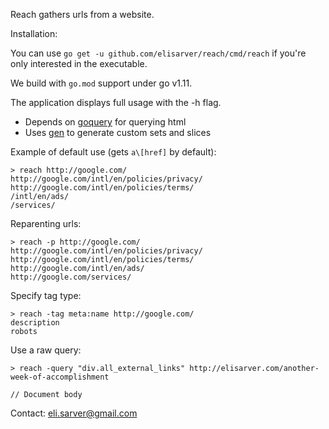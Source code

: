 Reach gathers urls from a website.

Installation:


You can use `go get -u github.com/elisarver/reach/cmd/reach` if you're only interested in the executable.

We build with `go.mod` support under go v1.11.  

The application displays full usage with the -h flag.

- Depends on [goquery](https://github.com/PuerkitoBio/goquery) for querying html
- Uses [gen](https://github.com/clipperhouse/gen) to generate custom sets and slices

Example of default use (gets `a\[href]` by default):

````
> reach http://google.com/
http://google.com/intl/en/policies/privacy/
http://google.com/intl/en/policies/terms/
/intl/en/ads/
/services/
````

Reparenting urls:
````
> reach -p http://google.com/
http://google.com/intl/en/policies/privacy/
http://google.com/intl/en/policies/terms/
http://google.com/intl/en/ads/
http://google.com/services/
````
Specify tag type:
````
> reach -tag meta:name http://google.com/
description
robots
````

Use a raw query:
````
> reach -query "div.all_external_links" http://elisarver.com/another-week-of-accomplishment

// Document body
````

Contact: eli.sarver@gmail.com
